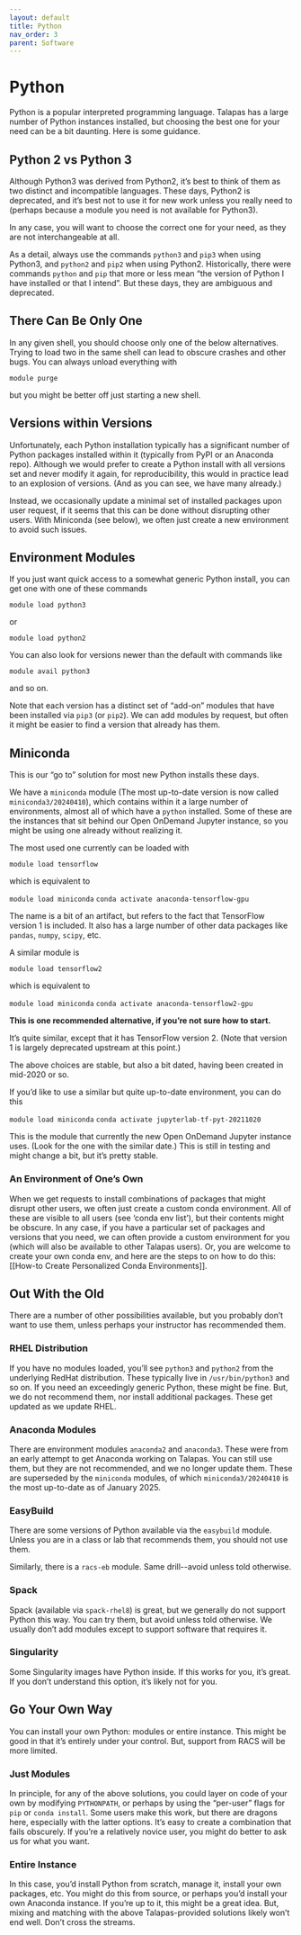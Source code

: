 ```yaml
---
layout: default
title: Python
nav_order: 3
parent: Software
---
```


# Python

Python is a popular interpreted programming language. Talapas has a large number of Python instances installed, but choosing the best one for your need can be a bit daunting. Here is some guidance.

## Python 2 vs Python 3

Although Python3 was derived from Python2, it’s best to think of them as two distinct and incompatible languages. These days, Python2 is deprecated, and it’s best not to use it for new work unless you really need to (perhaps because a module you need is not available for Python3).

In any case, you will want to choose the correct one for your need, as they are not interchangeable at all.

As a detail, always use the commands `python3` and `pip3` when using Python3, and `python2` and `pip2` when using Python2. Historically, there were commands `python` and `pip` that more or less mean “the version of Python I have installed or that I intend”. But these days, they are ambiguous and deprecated.

## There Can Be Only One

In any given shell, you should choose only one of the below alternatives. Trying to load two in the same shell can lead to obscure crashes and other bugs. You can always unload everything with

`module purge`

but you might be better off just starting a new shell.

## Versions within Versions

Unfortunately, each Python installation typically has a significant number of Python packages installed within it (typically from PyPI or an Anaconda repo). Although we would prefer to create a Python install with all versions set and never modify it again, for reproducibility, this would in practice lead to an explosion of versions. (And as you can see, we have many already.)

Instead, we occasionally update a minimal set of installed packages upon user request, if it seems that this can be done without disrupting other users. With Miniconda (see below), we often just create a new environment to avoid such issues.

## Environment Modules

If you just want quick access to a somewhat generic Python install, you can get one with one of these commands

`module load python3`

or

`module load python2`

You can also look for versions newer than the default with commands like

`module avail python3`

and so on.

Note that each version has a distinct set of “add-on” modules that have been installed via `pip3` (or `pip2`). We can add modules by request, but often it might be easier to find a version that already has them.

## Miniconda

This is our “go to” solution for most new Python installs these days.

We have a `miniconda` module (The most up-to-date version is now called `miniconda3/20240410`), which contains within it a large number of environments, almost all of which have a `python` installed. Some of these are the instances that sit behind our Open OnDemand Jupyter instance, so you might be using one already without realizing it.

The most used one currently can be loaded with

`module load tensorflow`

which is equivalent to

`module load miniconda`
`conda activate anaconda-tensorflow-gpu`

The name is a bit of an artifact, but refers to the fact that TensorFlow version 1 is included. It also has a large number of other data packages like `pandas`, `numpy`, `scipy`, etc.

A similar module is

`module load tensorflow2`

which is equivalent to

`module load miniconda`
`conda activate anaconda-tensorflow2-gpu`

**This is one recommended alternative, if you’re not sure how to start.**

It’s quite similar, except that it has TensorFlow version 2. (Note that version 1 is largely deprecated upstream at this point.)

The above choices are stable, but also a bit dated, having been created in mid-2020 or so.

If you’d like to use a similar but quite up-to-date environment, you can do this

`module load miniconda`
`conda activate jupyterlab-tf-pyt-20211020`

This is the module that currently the new Open OnDemand Jupyter instance uses. (Look for the one with the similar date.) This is still in testing and might change a bit, but it’s pretty stable.

### An Environment of One’s Own

When we get requests to install combinations of packages that might disrupt other users, we often just create a custom conda environment. All of these are visible to all users (see ‘conda env list’), but their contents might be obscure. In any case, if you have a particular set of packages and versions that you need, we can often provide a custom environment for you (which will also be available to other Talapas users). Or, you are welcome to create your own conda env, and here are the steps to on how to do this: [[How-to Create Personalized Conda Environments]].

## Out With the Old

There are a number of other possibilities available, but you probably don’t want to use them, unless perhaps your instructor has recommended them.

### RHEL Distribution

If you have no modules loaded, you’ll see `python3` and `python2` from the underlying RedHat distribution. These typically live in `/usr/bin/python3` and so on. If you need an exceedingly generic Python, these might be fine. But, we do not recommend them, nor install additional packages. These get updated as we update RHEL.

### Anaconda Modules

There are environment modules `anaconda2` and `anaconda3`. These were from an early attempt to get Anaconda working on Talapas. You can still use them, but they are not recommended, and we no longer update them. These are superseded by the `miniconda` modules, of which `miniconda3/20240410` is the most up-to-date as of January 2025.

### EasyBuild

There are some versions of Python available via the `easybuild` module. Unless you are in a class or lab that recommends them, you should not use them.

Similarly, there is a `racs-eb` module. Same drill--avoid unless told otherwise.

### Spack

Spack (available via `spack-rhel8`) is great, but we generally do not support Python this way. You can try them, but avoid unless told otherwise. We usually don’t add modules except to support software that requires it.

### Singularity

Some Singularity images have Python inside. If this works for you, it’s great. If you don’t understand this option, it’s likely not for you.

## Go Your Own Way

You can install your own Python: modules or entire instance. This might be good in that it’s entirely under your control. But, support from RACS will be more limited.

### Just Modules

In principle, for any of the above solutions, you could layer on code of your own by modifying `PYTHONPATH`, or perhaps by using the “per-user” flags for `pip` or `conda install`. Some users make this work, but there are dragons here, especially with the latter options. It’s easy to create a combination that fails obscurely. If you’re a relatively novice user, you might do better to ask us for what you want.

### Entire Instance

In this case, you’d install Python from scratch, manage it, install your own packages, etc. You might do this from source, or perhaps you’d install your own Anaconda instance. If you’re up to it, this might be a great idea. But, mixing and matching with the above Talapas-provided solutions likely won’t end well. Don’t cross the streams.

